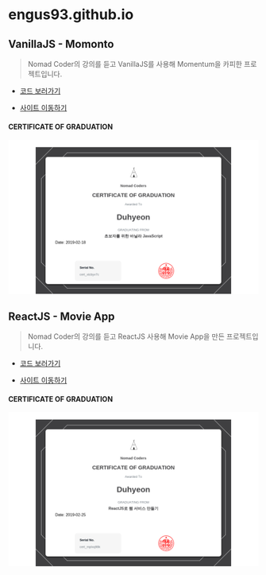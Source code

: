# engus93.github.io

## VanillaJS - Momonto

> Nomad Coder의 강의를 듣고 VanillaJS를 사용해 Momentum을 카피한 프로젝트입니다.

- [코드 보러가기](https://github.com/engus93/engus93.github.io/tree/master/01.VanillaJS)

- [사이트 이동하기](https://engus93.github.io/01.VanillaJS)

#### CERTIFICATE OF GRADUATION

![VanillaJS - Momonto](https://raw.githubusercontent.com/engus93/TIL/master/Nomad_Coders/01.VanillaScript/certificate-of-completion-for-javascript.png)

## ReactJS - Movie App

> Nomad Coder의 강의를 듣고 ReactJS 사용해 Movie App을 만든 프로젝트입니다.

- [코드 보러가기](https://github.com/engus93/ReactJS_Movie_App)

- [사이트 이동하기](https://engus93.github.io/ReactJS_Movie_App/)

#### CERTIFICATE OF GRADUATION

![ReactJS - Movie App](https://raw.githubusercontent.com/engus93/TIL/master/Nomad_Coders/02.React_Basic/certificate-of-completion-for-reactjs.png)
